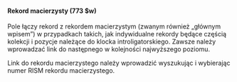 #### Rekord macierzysty (773 $w) 

Pole łączy rekord z rekordem macierzystym (zwanym również „głównym wpisem”) w przypadkach takich, jak indywidualne rekordy będące częścią kolekcji i pozycje należące do klocka introligatorskiego. Zawsze należy wprowadzać link do następnego w kolejności najwyższego poziomu.

Link do rekordu macierzystego należy wprowadzić wyszukując i wybierając numer RISM rekordu macierzystego.